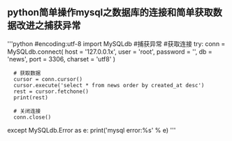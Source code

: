 
## python简单操作mysql之数据库的连接和简单获取数据改进之捕获异常
  '''python
  #encoding:utf-8
  import MySQLdb
  #捕获异常
  #获取连接
  try:
      conn = MySQLdb.connect(
          host = '127.0.0.1x',
          user = 'root',
          password = '',
          db = 'news',
          port = 3306,
          charset = 'utf8'
      )

      # 获取数据
      cursor = conn.cursor()
      cursor.execute('select * from news order by created_at desc')
      rest = cursor.fetchone()
      print(rest)

      # 关闭连接
      conn.close()
  except MySQLdb.Error as e:
      print('mysql error:%s' % e)
  '''
